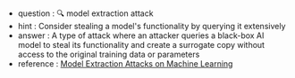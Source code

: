 - question : 🔍 model extraction attack
- hint : Consider stealing a model's functionality by querying it extensively
- answer : A type of attack where an attacker queries a black-box AI model to steal its functionality and create a surrogate copy without access to the original training data or parameters
- reference : <a href="https://www.youtube.com/watch?v=bOKhis2pCWE" target="_blank">Model Extraction Attacks on Machine Learning</a>